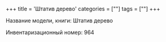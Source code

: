 +++
title = 'Штатив дерево'
categories = [""]
tags = [""]
+++

Название модели, книги: Штатив дерево

Инвентаризационный номер: 964

